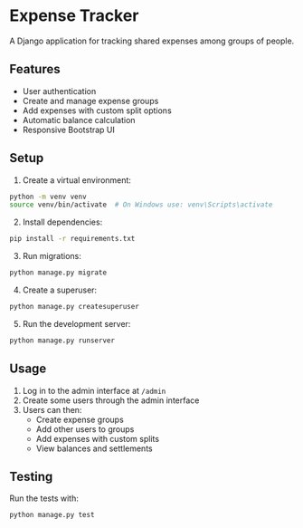 # Expense Tracker

A Django application for tracking shared expenses among groups of people.

## Features

- User authentication
- Create and manage expense groups
- Add expenses with custom split options
- Automatic balance calculation
- Responsive Bootstrap UI

## Setup

1. Create a virtual environment:
```bash
python -m venv venv
source venv/bin/activate  # On Windows use: venv\Scripts\activate
```

2. Install dependencies:
```bash
pip install -r requirements.txt
```

3. Run migrations:
```bash
python manage.py migrate
```

4. Create a superuser:
```bash
python manage.py createsuperuser
```

5. Run the development server:
```bash
python manage.py runserver
```

## Usage

1. Log in to the admin interface at `/admin`
2. Create some users through the admin interface
3. Users can then:
   - Create expense groups
   - Add other users to groups
   - Add expenses with custom splits
   - View balances and settlements

## Testing

Run the tests with:
```bash
python manage.py test
```
